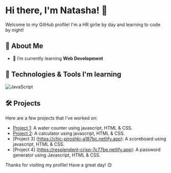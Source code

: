 # Hi there, I'm Natasha! 👋

Welcome to my GitHub profile! I'm a HR girlie by day and learning to code by night!

## 🚀 About Me

- 🌱 I’m currently learning **Web Development**

## 🔧 Technologies & Tools I'm learning

![JavaScript](https://img.shields.io/badge/-JavaScript-black?style=flat-square&logo=javascript)

## 🛠️ Projects

Here are a few projects that I've worked on:
- [Project 1](https://mellifluous-kitsune-e5b238.netlify.app): A water counter using javascript, HTML & CSS.
- [Project 2](https://tourmaline-travesseiro-a676e5.netlify.app): A calculator using javascript, HTML & CSS.
- [Project 3] (https://chic-piroshki-a187bc.netlify.app): A scoreboard using javascript, HTML & CSS.
- [Project 4] (https://resplendent-crisp-7c77be.netlify.app): A password generator using Javascript, HTML & CSS.

<!---
its-natasha/its-natasha is a ✨ special ✨ repository because its `README.md` (this file) appears on your GitHub profile.
You can click the Preview link to take a look at your changes.
--->

Thanks for visiting my profile! Have a great day! 😊


